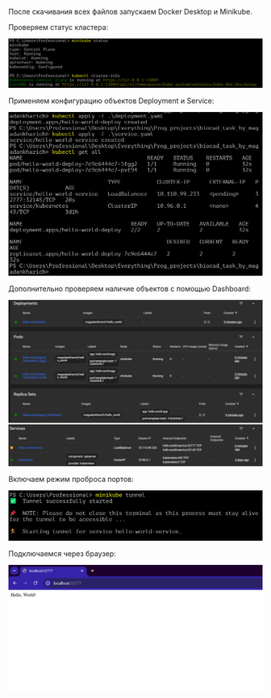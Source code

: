 После скачивания всех файлов запускаем Docker Desktop и Minikube.

Проверяем статус кластера:

![alt text](images/minikube_status.png)

Применяем конфигурацию объектов Deployment и Service:

![alt text](images/depl_serv.png)

Дополнительно проверяем наличие объектов с помощью Dashboard:

![alt text](images/depl_dashboard.png)
![alt text](images/serv_dashboard.png)

Включаем режим проброса портов:

![alt text](images/tunnel.png)

Подключаемся через браузер:

![alt text](images/the_finale.png)